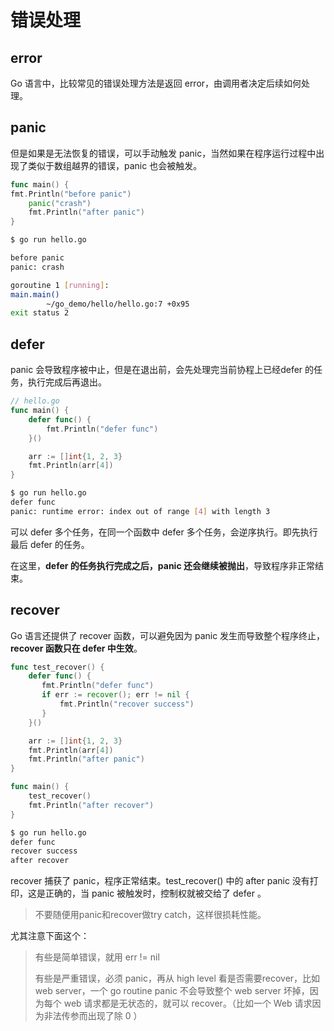 # 错误处理

## error

Go 语言中，比较常见的错误处理方法是返回 error，由调用者决定后续如何处理。

## panic

但是如果是无法恢复的错误，可以手动触发 panic，当然如果在程序运行过程中出现了类似于数组越界的错误，panic 也会被触发。

```go
func main() {
fmt.Println("before panic")
    panic("crash")
    fmt.Println("after panic")
}
```

```bash
$ go run hello.go

before panic
panic: crash

goroutine 1 [running]:
main.main()
        ~/go_demo/hello/hello.go:7 +0x95
exit status 2
```

## defer

panic 会导致程序被中止，但是在退出前，会先处理完当前协程上已经defer 的任务，执行完成后再退出。

```go
// hello.go
func main() {
    defer func() {
        fmt.Println("defer func")
    }()

    arr := []int{1, 2, 3}
    fmt.Println(arr[4])
}
```

```bash
$ go run hello.go 
defer func
panic: runtime error: index out of range [4] with length 3
```

可以 defer 多个任务，在同一个函数中 defer 多个任务，会逆序执行。即先执行最后 defer 的任务。

在这里，**defer 的任务执行完成之后，panic 还会继续被抛出**，导致程序非正常结束。

## recover

Go 语言还提供了 recover 函数，可以避免因为 panic 发生而导致整个程序终止，**recover 函数只在 defer 中生效**。

```go
func test_recover() {
    defer func() {
       fmt.Println("defer func")
       if err := recover(); err != nil {
           fmt.Println("recover success")
       } 
    }()

    arr := []int{1, 2, 3}
    fmt.Println(arr[4])
    fmt.Println("after panic")
}

func main() {
    test_recover()
    fmt.Println("after recover")
}
```

```bash
$ go run hello.go 
defer func
recover success
after recover
```

recover 捕获了 panic，程序正常结束。test_recover() 中的 after panic 没有打印，这是正确的，当 panic 被触发时，控制权就被交给了 defer 。

> 不要随便用panic和recover做try catch，这样很损耗性能。

尤其注意下面这个：

> 有些是简单错误，就用 err != nil
> 
> 有些是严重错误，必须 panic，再从 high level 看是否需要recover，比如 web server，一个 go routine panic 不会导致整个 web server 坏掉，因为每个 web 请求都是无状态的，就可以 recover。（比如一个 Web 请求因为非法传参而出现了除 0 ）
